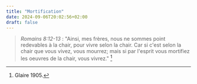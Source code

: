 ```yaml
---
title: "Mortification"
date: 2024-09-06T20:02:56+02:00
draft: false
---
```



> *Romains 8:12-13* : "Ainsi, mes frères, nous ne sommes point redevables à la chair, pour vivre selon la chair. Car si c'est selon la chair que vous vivez, vous mourrez; mais si par l'esprit vous mortifiez les oeuvres de la chair, vous vivrez." [^1]

[^1]: Glaire 1905.


